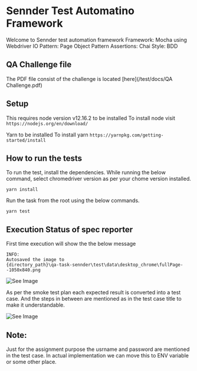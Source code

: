 #  Sennder Test Automatino Framework
Welcome to Sennder test automation framework
Framework: Mocha using Webdriver IO
Pattern: Page Object Pattern
Assertions: Chai
Style: BDD

## QA Challenge file
The PDF file consist of the challenge is located [here](/test/docs/QA Challenge.pdf)

## Setup
This requires node version v12.16.2 to be installed 
To install node visit
```https://nodejs.org/en/download/```

Yarn to be installed
To install yarn
```https://yarnpkg.com/getting-started/install```

## How to run the tests

To run the test, install the dependencies.
While running the below command, select chromedriver version as per your chome version installed.

```
yarn install

```
Run the task from the root using the below commands.

```
yarn test

```

## Execution Status of spec reporter

First time execution will show the the below message
```
INFO:
Autosaved the image to
{directory_path}\qa-task-sennder\test\data\desktop_chrome\fullPage--1050x840.png
```
![See Image](test/docs/image_autosave.jpg)

As per the smoke test plan each expected result is converted into a test case.
And the steps in between are mentioned as in the test case title to make it understandable.

![See Image](test/docs/spec_reporter_results.jpg)

## Note:
Just for the assignment purpose the usrname and password are mentioned in the test case.
In actual implementation we can move this to ENV variable or some other place.
